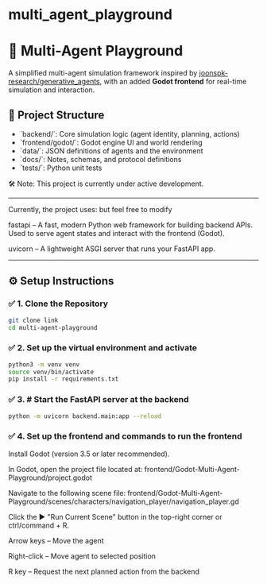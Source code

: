 # multi_agent_playground
# 🧠 Multi-Agent Playground

A simplified multi-agent simulation framework inspired by [joonspk-research/generative_agents](https://github.com/joonspk-research/generative_agents), 
with an added **Godot frontend** for real-time simulation and interaction.

## 🔧 Project Structure
- \`backend/\`: Core simulation logic (agent identity, planning, actions)
- \`frontend/godot/\`: Godot engine UI and world rendering
- \`data/\`: JSON definitions of agents and the environment
- \`docs/\`: Notes, schemas, and protocol definitions
- \`tests/\`: Python unit tests

🛠️ Note: This project is currently under active development.

---

Currently, the project uses: but feel free to modify 

fastapi – A fast, modern Python web framework for building backend APIs. Used to serve agent states and interact with the frontend (Godot).

uvicorn – A lightweight ASGI server that runs your FastAPI app.

---
## ⚙️ Setup Instructions

### ✅ 1. Clone the Repository

```bash
git clone link
cd multi-agent-playground
```

### ✅ 2. Set up the virtual environment and activate
```bash
python3 -m venv venv
source venv/bin/activate
pip install -r requirements.txt
```
### ✅ 3. # Start the FastAPI server at the backend
```bash
python -m uvicorn backend.main:app --reload
```

### ✅ 4. Set up the frontend and commands to run the frontend
Install Godot (version 3.5 or later recommended).

In Godot, open the project file located at:
frontend/Godot-Multi-Agent-Playground/project.godot

Navigate to the following scene file:
frontend/Godot-Multi-Agent-Playground/scenes/characters/navigation_player/navigation_player.gd

Click the ▶️ "Run Current Scene" button in the top-right corner or ctrl/command + R.

Arrow keys – Move the agent

Right-click – Move agent to selected position

R key – Request the next planned action from the backend

